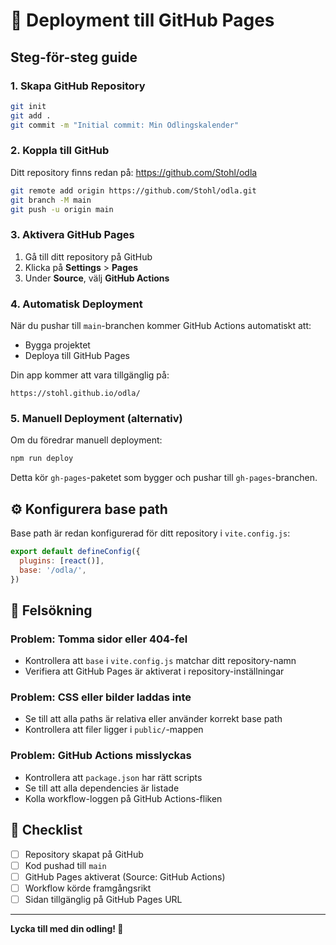 # 🚀 Deployment till GitHub Pages

## Steg-för-steg guide

### 1. Skapa GitHub Repository

```bash
git init
git add .
git commit -m "Initial commit: Min Odlingskalender"
```

### 2. Koppla till GitHub

Ditt repository finns redan på: https://github.com/Stohl/odla

```bash
git remote add origin https://github.com/Stohl/odla.git
git branch -M main
git push -u origin main
```

### 3. Aktivera GitHub Pages

1. Gå till ditt repository på GitHub
2. Klicka på **Settings** > **Pages**
3. Under **Source**, välj **GitHub Actions**

### 4. Automatisk Deployment

När du pushar till `main`-branchen kommer GitHub Actions automatiskt att:
- Bygga projektet
- Deploya till GitHub Pages

Din app kommer att vara tillgänglig på:
```
https://stohl.github.io/odla/
```

### 5. Manuell Deployment (alternativ)

Om du föredrar manuell deployment:

```bash
npm run deploy
```

Detta kör `gh-pages`-paketet som bygger och pushar till `gh-pages`-branchen.

## ⚙️ Konfigurera base path

Base path är redan konfigurerad för ditt repository i `vite.config.js`:

```js
export default defineConfig({
  plugins: [react()],
  base: '/odla/',
})
```

## 🔧 Felsökning

### Problem: Tomma sidor eller 404-fel
- Kontrollera att `base` i `vite.config.js` matchar ditt repository-namn
- Verifiera att GitHub Pages är aktiverat i repository-inställningar

### Problem: CSS eller bilder laddas inte
- Se till att alla paths är relativa eller använder korrekt base path
- Kontrollera att filer ligger i `public/`-mappen

### Problem: GitHub Actions misslyckas
- Kontrollera att `package.json` har rätt scripts
- Se till att alla dependencies är listade
- Kolla workflow-loggen på GitHub Actions-fliken

## 📝 Checklist

- [ ] Repository skapat på GitHub
- [ ] Kod pushad till `main`
- [ ] GitHub Pages aktiverat (Source: GitHub Actions)
- [ ] Workflow körde framgångsrikt
- [ ] Sidan tillgänglig på GitHub Pages URL

---

**Lycka till med din odling! 🌱**

